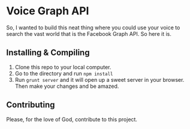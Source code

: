 # Voice Graph API

So, I wanted to build this neat thing where you could use your voice to search the vast world that is the Facebook Graph API. So here it is.

## Installing & Compiling

1. Clone this repo to your local computer.
2. Go to the directory and run `npm install`
3. Run `grunt server` and it will open up a sweet server in your browser. Then make your changes and be amazed.

## Contributing

Please, for the love of God, contribute to this project.